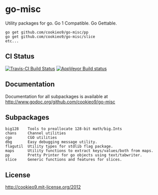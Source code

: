 go-misc
=======
Utility packages for go. Go 1 Compatible. Go Gettable.

    go get github.com/cookieo9/go-misc/pp
    go get github.com/cookieo9/go-misc/slice
    etc...

CI Status
---------
[![Travis-CI Build Status](https://travis-ci.org/cookieo9/go-misc.png?branch=master)](https://travis-ci.org/cookieo9/go-misc)
[![AppVeyor Build status](https://ci.appveyor.com/api/projects/status/lx4lxbtc34plp921)](https://ci.appveyor.com/project/cookieo9/go-misc)

Documentation
-------------
Documentation for all subpackages is available at http://www.godoc.org/github.com/cookieo9/go-misc

Subpackages
-----------
    big128    Tools to preallocate 128-bit math/big.Ints
    chans     Channel utilities
    cgo       CGO utilities
    dbg       Easy debugging message utility.
    flagutil  Utility types for stdlib flag package.
    maps      Utility functions to extract keys/values/both from maps.
    pp        Pretty Printer for go objects using text/tabwriter.
    slice     Generic functions and features for slices.

License
-------
http://cookieo9.mit-license.org/2012
